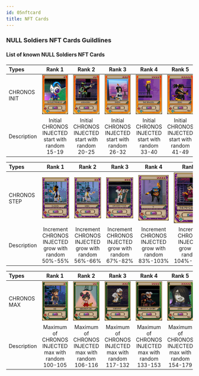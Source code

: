 ```yaml
---
id: 05nftcard
title: NFT Cards
---
```

### NULL Soldiers NFT Cards Guildlines
#### List of known NULL Soldiers NFT Cards
| Types | Rank 1 | Rank 2 | Rank 3 | Rank 4 | Rank 5 |
| :---- | :----: | :----: | :----: | :----: | :----: |
| CHRONOS INIT | ![img](../static/img/1.1.png) | ![img](../static/img/1.2.png) | ![img](../static/img/1.3.png) | ![img](../static/img/1.4.png) | ![img](../static/img/1.5.png) |
| Description | Initial CHRONOS INJECTED start with random 15-19 | Initial CHRONOS INJECTED start with random 20-25 | Initial CHRONOS INJECTED start with random 26-32 | Initial CHRONOS INJECTED start with random 33-40 | Initial CHRONOS INJECTED start with random 41-49 |

| Types | Rank 1 | Rank 2 | Rank 3 | Rank 4 | Rank 5 |
| :---- | :----: | :----: | :----: | :----: | :----: |
| CHRONOS STEP | ![img](../static/img/2.1.png) | ![img](../static/img/2.2.png) | ![img](../static/img/2.3.png) | ![img](../static/img/2.4.png) | ![img](../static/img/2.5.png) |
| Description | Increment CHRONOS INJECTED grow with random 50%-55% | Increment CHRONOS INJECTED grow with random 56%-66% | Increment CHRONOS INJECTED grow with random 67%-82% | Increment CHRONOS INJECTED grow with random 83%-103% | Increment CHRONOS INJECTED grow with random 104%-129% |

| Types | Rank 1 | Rank 2 | Rank 3 | Rank 4 | Rank 5 |
| :---- | :----: | :----: | :----: | :----: | :----: |
| CHRONOS MAX | ![img](../static/img/3.1.png) | ![img](../static/img/3.2.png) | ![img](../static/img/3.3.png) | ![img](../static/img/3.4.png) | ![img](../static/img/3.5.png) |
| Description | Maximum of CHRONOS INJECTED max with random 100-105 | Maximum of CHRONOS INJECTED max with random 106-116 | Maximum of CHRONOS INJECTED max with random 117-132 | Maximum of CHRONOS INJECTED max with random 133-153 | Maximum of CHRONOS INJECTED max with random 154-179 |
